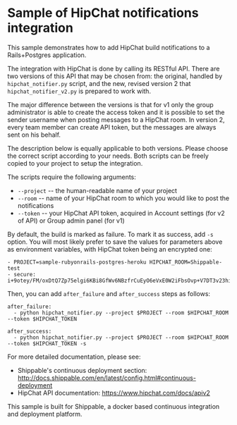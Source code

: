 Sample of HipChat notifications integration
===========================================

This sample demonstrates how to add HipChat build notifications to a Rails+Postgres application.

The integration with HipChat is done by calling its RESTful API. There are two versions of this
API that may be chosen from: the original, handled by `hipchat_notifier.py` script, and the
new, revised version 2 that `hipchat_notifier_v2.py` is prepared to work with.

The major difference between the versions is that for v1 only the group administrator is able to
create the access token and it is possible to set the sender username when posting messages to
a HipChat room. In version 2, every team member can create API token, but the messages are
always sent on his behalf.

The description below is equally applicable to both versions.
Please choose the correct script according to your needs.
Both scripts can be freely copied to your project to setup the integration.

The scripts require the following arguments:

* `--project` -- the human-readable name of your project
* `--room` -- name of your HipChat room to which you would like to post the notifications
* `--token` -- your HipChat API token, acquired in Account settings (for v2 of API) or Group admin panel (for v1)

By default, the build is marked as failure. To mark it as success, add `-s` option. You will most
likely prefer to save the values for parameters above as environment variables, with HipChat token
being an encrypted one:

    - PROJECT=sample-rubyonrails-postgres-heroku HIPCHAT_ROOM=Shippable-test
    - secure: i+9otey/FM/oxDtQ7Zp75elgi6KBi8GfWv6NBzfrCuEyO6eVxE0W2iFbsOvp+V7DT3v23hibMHnx/9pBMzfDdizntEAVDKT403AO4jB4Os/qxSKwAbt6K5NeNuRCCsaV5ejW+Q9+Wm4W+HSUqF3/Ugp6/EY7Qdz1QxDf6Ib6rAN+IDNpg53oEZmF2I6PjmJq8UyKB+sX+CphOvwwt1+4fw94gjVxpEbXB4CV0noe8qT+Noc0jiVdBMlRki8U3OrpNUObQgD1jtKHtuD2WP5E4s0iT88Vh0rU/CBCVAy7ytdpEZ2GpAvC0GFrIaE5KHaQqvvuZHzxLTo6WSTiciWgFg==

Then, you can add `after_failure` and `after_success` steps as follows:

    after_failure:
      - python hipchat_notifier.py --project $PROJECT --room $HIPCHAT_ROOM --token $HIPCHAT_TOKEN

    after_success:
      - python hipchat_notifier.py --project $PROJECT --room $HIPCHAT_ROOM --token $HIPCHAT_TOKEN -s

For more detailed documentation, please see:

* Shippable's continuous deployment section: http://docs.shippable.com/en/latest/config.html#continuous-deployment
* HipChat API documentation: https://www.hipchat.com/docs/apiv2

This sample is built for Shippable, a docker based continuous integration and deployment platform.
